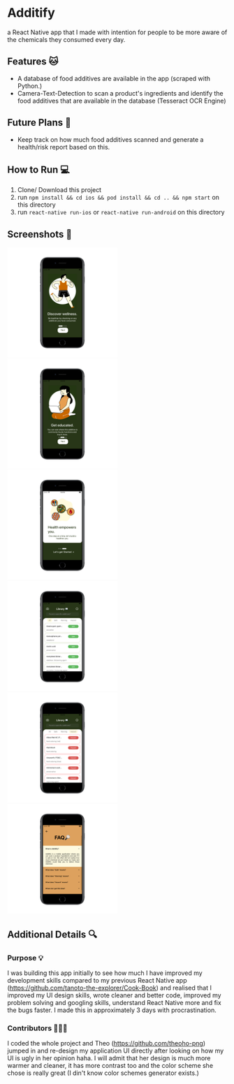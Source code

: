 # Additify
a React Native app that I made with intention for people to be more aware of the chemicals they consumed every day.
## Features 🐱
- A database of food additives are available in the app (scraped with Python.)
- Camera-Text-Detection to scan a product's ingredients and identify the food additives that are available in the database (Tesseract OCR Engine)
## Future Plans 📝
- Keep track on how much food additives scanned and generate a health/risk report based on this.
## How to Run 💻
1. Clone/ Download this project
2. run `npm install && cd ios && pod install && cd .. && npm start` on this directory
3. run `react-native run-ios` or `react-native run-android` on this directory
## Screenshots 📱
<img src="/app-screenshots/iPhone8-mockup-result/Intro-1.png" alt="Intro Screen 1" title="Intro Screen 1" width="50%" height="50%" />
<img src="/app-screenshots/iPhone8-mockup-result/Intro-2.png" alt="Intro Screen 2" title="Intro Screen 2" width="50%" height="50%" />
<img src="/app-screenshots/iPhone8-mockup-result/Intro-3.png" alt="Intro Screen 3" title="Intro Screen 3" width="50%" height="50%" />
<img src="/app-screenshots/iPhone8-mockup-result/Main-1.png" alt="Main Screen 1" title="Main Screen 1" width="50%" height="50%" />
<img src="/app-screenshots/iPhone8-mockup-result/Main-2.png" alt="Main Screen 2" title="Main Screen 2" width="50%" height="50%" />
<img src="/app-screenshots/iPhone8-mockup-result/FAQ.png" alt="FAQ" title="FAQ" width="50%" height="50%" />

## Additional Details 🔍
### Purpose 💡
I was building this app initially to see how much I have improved my development skills compared to my previous React Native app (https://github.com/tanoto-the-explorer/Cook-Book) and realised that I improved my UI design skills, wrote cleaner and better code, improved my problem solving and googling skills, understand React Native more and fix the bugs faster. I made this in approximately 3 days with procrastination.
### Contributors 👩🏻‍💻
I coded the whole project and Theo (https://github.com/theoho-png) jumped in and re-design my application UI directly after looking on how my UI is ugly in her opinion haha. I will admit that her design is much more warmer and cleaner, it has more contrast too and the color scheme she chose is really great (I din't know color schemes generator exists.)
